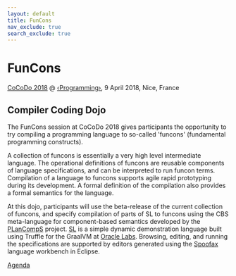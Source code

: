 ```yaml
---
layout: default
title: FunCons
nav_exclude: true
search_exclude: true
---
```


FunCons
=======

[CoCoDo 2018](https://2018.programming-conference.org/track/cocodo-2018-dojo)
 @
 [‹Programming›](https://2018.programming-conference.org/home),
 9 April 2018, Nice, France

Compiler Coding Dojo
--------------------

The FunCons session at CoCoDo 2018 gives participants the opportunity to try
compiling a programming language to so-called 'funcons' (fundamental programming
constructs).

A collection of funcons is essentially a very high level intermediate language.
The operational definitions of funcons are reusable components of language
specifications, and can be interpreted to run funcon terms. Compilation of a
language to funcons supports agile rapid prototyping during its development.
A formal definition of the compilation also provides a formal semantics for
the language.

At this dojo, participants will use the beta-release of the current collection
of funcons, and specify compilation of parts of SL to funcons using the CBS
meta-language for component-based semantics developed by the
[PLanCompS](http://www.plancomps.org)
project.
[SL](https://github.com/graalvm/simplelanguage)
is a simple dynamic demonstration language built using Truffle for the GraalVM at
[Oracle Labs](https://labs.oracle.com).
Browsing, editing, and running the specifications are supported
by editors generated using the
[Spoofax](http://spoofax.readthedocs.io)
language workbench in Eclipse.

[Agenda](Dojo.md)

